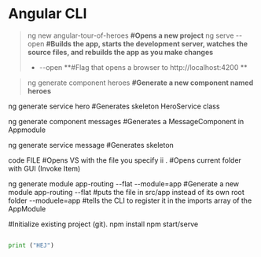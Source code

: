 # Angular CLI

> ng new angular-tour-of-heroes   **#Opens a new project**
> ng serve --open                 **#Builds the app, starts the development server, watches the source files, and rebuilds the app as you make changes**
> * --open                      **#Flag that opens a browser to http://localhost:4200 **
	
> ng generate component heroes    **#Generate a new component named heroes**

ng generate service hero        #Generates skeleton HeroService class

ng generate component messages  #Generates a MessageComponent in Appmodule 

ng generate service message     #Generates skeleton 
	
code FILE                       #Opens VS with the file you specify
ii .                            #Opens current folder with GUI (Invoke Item) 


ng generate module app-routing --flat --module=app	#Generate a new module app-routing
	--flat #puts the file in src/app instead of its own root folder
	--moduele=app #tells the CLI to register it in the imports array of the AppModule
	
#Initialize existing project (git).
npm install
npm start/serve 

```python

print ("HEJ")
```
